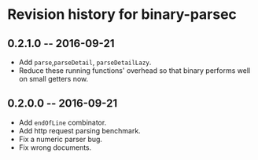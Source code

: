 # Revision history for binary-parsec

## 0.2.1.0  -- 2016-09-21

* Add `parse`,`parseDetail`, `parseDetailLazy`.
* Reduce these running functions' overhead so that binary performs well on small getters now.

## 0.2.0.0  -- 2016-09-21

* Add `endOfLine` combinator.
* Add http request parsing benchmark.
* Fix a numeric parser bug.
* Fix wrong documents.
